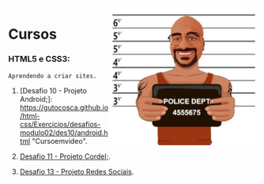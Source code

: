 <img src="Imagens/Guto-pq.jpg" width="300px" align="right">

# Cursos

 ### **HTML5 e CSS3:**
 
    Aprendendo a criar sites.
     
   1. [Desafio 10 - Projeto Android;]: https://gutocosca.github.io/html-css/Exercícios/desafios-modulo02/des10/android.html "Cursoemvideo".

   2. [Desafio 11 - Projeto Cordel;](https://gutocosca.github.io/html-css/Exercícios/desafios-modulo02/des12/index.html).
   
   3. [Desafio 13 - Projeto Redes Sociais](https://gutocosca.github.io/html-css/Exercícios/desafios-modulo04/des13/social.html).
   
